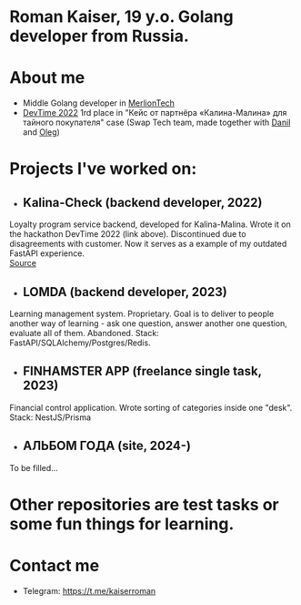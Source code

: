 # Roman Kaiser, 19 y.o. Golang developer from Russia.
# About me
- Middle Golang developer in [MerlionTech](https://merliontech.ru/)
- [DevTime 2022](https://vk.com/dev_time) 1rd place in "Кейс от партнёра «Калина-Малина» для тайного покупателя" case (Swap Tech team, made together with [Danil](https://github.com/MagicFefe) and [Oleg](https://github.com/TheBakerCat))
# Projects I've worked on:
- ## Kalina-Check (backend developer, 2022)
Loyalty program service backend, developed for Kalina-Malina. Wrote it on the hackathon DevTime 2022 (link above). Discontinued due to disagreements with customer. Now it serves as a example of my outdated FastAPI experience.  
[Source](https://github.com/KaiserProger/kalina_backend)  
- ## LOMDA (backend developer, 2023)
Learning management system. Proprietary. Goal is to deliver to people another way of learning - ask one question, answer another one question, evaluate all of them. Abandoned. Stack: FastAPI/SQLAlchemy/Postgres/Redis.  
- ## FINHAMSTER APP (freelance single task, 2023)
Financial control application. Wrote sorting of categories inside one "desk". Stack: NestJS/Prisma  
- ## АЛЬБОМ ГОДА (site, 2024-)
To be filled...
# Other repositories are test tasks or some fun things for learning.
# Contact me
- Telegram: https://t.me/kaiserroman

<!---
KaiserProger/KaiserProger is a ✨ special ✨ repository because its `README.md` (this file) appears on your GitHub profile.
You can click the Preview link to take a look at your changes.
--->
